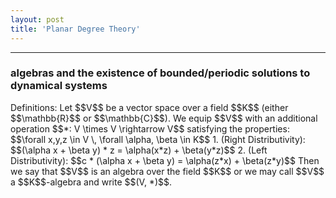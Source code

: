 ```yaml
---
layout: post
title: 'Planar Degree Theory'
---
```


<hr>

### algebras and the existence of bounded/periodic solutions to dynamical systems 

<section>
Definitions: Let $$V$$ be a vector space over a field $$K$$ (either $$\mathbb{R}$$ or $$\mathbb{C}$$). We equip $$V$$ with an additional operation $$*: V \times V \rightarrow V$$ satisfying the properties: $$\forall x,y,z \in V \, \forall \alpha, \beta \in K$$
1. (Right Distributivity): $$(\alpha x + \beta y) * z = \alpha(x*z) + \beta(y*z)$$
2. (Left Distributivity): $$c * (\alpha x + \beta y) = \alpha(z*x) + \beta(z*y)$$
Then we say that $$V$$ is an algebra over the field $$K$$ or we may call $$V$$ a $$K$$-algebra and write $$(V, *)$$. 
</section>
